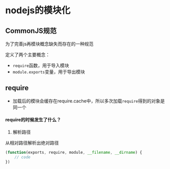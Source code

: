 # nodejs的模块化

## CommonJS规范

为了完善js再模块概念缺失而存在的一种规范

定义了两个主要概念：

- `require`函数，用于导入模块
- `module.exports`变量，用于导出模块

## require

- 加载后的模块会缓存在require.cache中，所以多次加载`require`得到的对象是同一个

#### require的时候发生了什么？

1. 解析路径

从相对路径解析出绝对路径

```javascript
(function(exports, require, module, __filename, __dirname) {
	// code
})
```